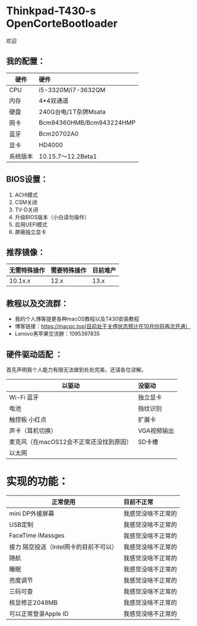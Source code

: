 
# Thinkpad-T430-s OpenCorteBootloader

欢迎



## 我的配置：
| 硬件      | 硬件      |
|----------|:-------------------------|
| CPU     | i5-3320M/i7-3632QM                 |
| 内存     | 4*4双通道                |
| 硬盘     | 240G台电/1T杂牌Msata     |
| 网卡     | Bcm94360HMB/Bcm943224HMP |
| 蓝牙     | Bcm20702A0               |
| 显卡     | HD4000                   |
| 系统版本 | 10.15.7～12.2Beta1        |


## BIOS设置：
1. ACHI模式
2. CSM关闭
3. TV-D关闭
4. 升级BIOS版本（小白请勿操作）
5. 启用UEFI模式
6. 屏蔽独立显卡

## 推荐镜像：
| 无需特殊操作 | 需要特殊操作 | 目前难产 |
|--------------|:-------------|:-------------|
|10.1x.x| 12.x    |13.x    |




## 教程以及交流群：

* 我的个人博客提更各种macOS教程以及T430安装教程
* 博客链接：https://macpc.top(目前处于关停状态预计在10月份将再次开通）
* Lenovo黑苹果交流群：1095397835
## 硬件驱动适配 ：
首先声明我个人能力有限无法做到处处完美，还请各位谅解。

| 以驱动                                | 没驱动      |
|---------------------------------------|:------------|
| Wi-Fi 蓝牙                            | 独立显卡    |
| 电池                                  | 指纹识别    |
| 触控板 小红点                         | 扩展卡      |
| 声卡（耳机切换）                        | VGA视频输出 |
| 麦克风（在macOS12会不正常还没找到原因） | SD卡槽      |
| 以太网 |      |
# 实现的功能：

| 正常使用                             | 目前不正常         |
|--------------------------------------|:-------------------|
| mini DP外接屏幕                      | 我感觉没啥不正常的 |
| USB定制                              | 我感觉没啥不正常的 |
| FaceTime iMassges                    | 我感觉没啥不正常的 |
| 接力 隔空投送（Intel网卡的目前不可以） | 我感觉没啥不正常的 |
| 随航                                 | 我感觉没啥不正常的 |
| 睡眠                                 | 我感觉没啥不正常的 |
| 亮度调节                             | 我感觉没啥不正常的 |
| 三码可查                             | 我感觉没啥不正常的 |
| 核显修正2048MB                       | 我感觉没啥不正常的 |
| 可以正常登录Apple ID                      | 我感觉没啥不正常的 |


